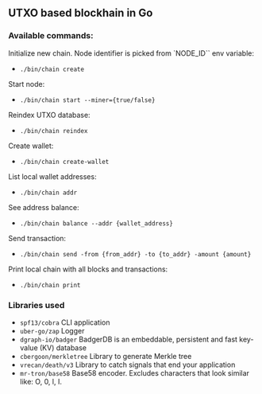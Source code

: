 ## UTXO based blockhain in Go

### Available commands:

Initialize new chain. Node identifier is picked from `NODE_ID`` env variable:
- `./bin/chain create`

Start node:
- `./bin/chain start --miner={true/false}`

Reindex UTXO database:
- `./bin/chain reindex`

Create wallet:
- `./bin/chain create-wallet`

List local wallet addresses:
- `./bin/chain addr`

See address balance:
- `./bin/chain balance --addr {wallet_address}`

Send transaction:
- `./bin/chain send -from {from_addr} -to {to_addr} -amount {amount}`

Print local chain with all blocks and transactions:
- `./bin/chain print`


### Libraries used

- `spf13/cobra` CLI application
- `uber-go/zap` Logger
- `dgraph-io/badger` BadgerDB is an embeddable, persistent and fast key-value (KV) database
- `cbergoon/merkletree` Library to generate Merkle tree
- `vrecan/death/v3` Library to catch signals that end your application
- `mr-tron/base58` Base58 encoder. Excludes characters that look similar like: O, 0, l, I.